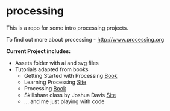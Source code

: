 processing
==========

This is a repo for some intro processing projects.

To find out more about processing - http://www.processing.org

**Current Project includes:**
* Assets folder with ai and svg files
* Tutorials adapted from books
	- Getting Started with Processing
		[Book](http://www.amazon.com/Getting-Started-Processing-Casey-Reas/dp/144937980X)
	- Learning Processing
		[Site](http://www.learningprocessing.com)
	- Processing
		[Book](http://www.amazon.com/Processing-Programming-Handbook-Designers-Artists/dp/0262182629)
	- Skillshare class by Joshua Davis
		[Site](http://www.skillshare.com/classes/design/Programming-Graphics-Introduction-to-Generative-Art/782118657/project-guide?via=homepage)
	- ... and me just playing with code